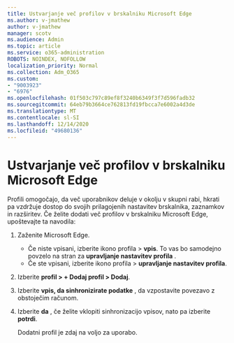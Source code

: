 ```yaml
---
title: Ustvarjanje več profilov v brskalniku Microsoft Edge
ms.author: v-jmathew
author: v-jmathew
manager: scotv
ms.audience: Admin
ms.topic: article
ms.service: o365-administration
ROBOTS: NOINDEX, NOFOLLOW
localization_priority: Normal
ms.collection: Adm_O365
ms.custom:
- "9003923"
- "6976"
ms.openlocfilehash: 01f503c797c89ef8f3240b6349f3f7d596fadb32
ms.sourcegitcommit: 64eb79b3664ce762813fd19fbcca7e6002a4d3de
ms.translationtype: MT
ms.contentlocale: sl-SI
ms.lasthandoff: 12/14/2020
ms.locfileid: "49680136"
---
```

# <a name="create-multiple-profiles-in-microsoft-edge"></a>Ustvarjanje več profilov v brskalniku Microsoft Edge

Profili omogočajo, da več uporabnikov deluje v okolju v skupni rabi, hkrati pa vzdržuje dostop do svojih prilagojenih nastavitev brskalnika, zaznamkov in razširitev. Če želite dodati več profilov v brskalniku Microsoft Edge, upoštevajte ta navodila:

1. Zaženite Microsoft Edge.
    - Če niste vpisani, izberite ikono profila > **vpis**. To vas bo samodejno povzelo na stran za **upravljanje nastavitev profila** .
    - Če ste vpisani, izberite ikono profila > **upravljanje nastavitev profila**.
2. Izberite **profil > + Dodaj profil > Dodaj**.
3. Izberite **vpis, da sinhronizirate podatke** , da vzpostavite povezavo z obstoječim računom.
4. Izberite **da** , če želite vklopiti sinhronizacijo vpisov, nato pa izberite **potrdi**.

    Dodatni profil je zdaj na voljo za uporabo.

